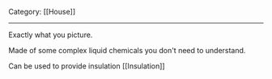 Category: [[House]]
___
Exactly what you picture.

Made of some complex liquid chemicals you don't need to understand. 

Can be used to provide insulation [[Insulation]]
